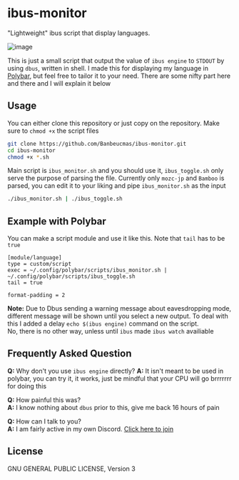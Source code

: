 # ibus-monitor

"Lightweight" ibus script that display languages.  

![image](https://user-images.githubusercontent.com/10562127/173026641-572564c1-6b9e-4e24-a188-53b9e042306c.png)


This is just a small script that output the value of `ibus engine` to `STDOUT` by using `dbus`, written in shell. I made this for displaying my language in [Polybar](https://github.com/polybar/polybar), but feel free to tailor it to your need. There are some nifty part here and there and I will explain it below

## Usage
You can either clone this repository or just copy on the repository. Make sure to `chmod +x` the script files
```bash
git clone https://github.com/Banbeucmas/ibus-monitor.git
cd ibus-monitor
chmod +x *.sh
```

Main script is `ibus_monitor.sh` and you should use it, `ibus_toggle.sh` only serve the purpose of parsing the file.
Currently only `mozc-jp` and `Bamboo` is parsed, you can edit it to your liking and pipe `ibus_monitor.sh` as the input  

```bash
./ibus_monitor.sh | ./ibus_toggle.sh
```

## Example with Polybar
You can make a script module and use it like this. Note that `tail` has to be `true`  
```
[module/language]
type = custom/script
exec = ~/.config/polybar/scripts/ibus_monitor.sh | ~/.config/polybar/scripts/ibus_toggle.sh
tail = true

format-padding = 2
```

**Note:** Due to Dbus sending a warning message about eavesdropping mode, different message will be shown until you select a new output. To deal with this I added a delay `echo $(ibus engine)` command on the script.  
No, there is no other way, unless until `ibus` made `ibus watch` availiable

## Frequently Asked Question
**Q:** Why don't you use `ibus engine` directly?
**A:** It isn't meant to be used in polybar, you can try it, it works, just be mindful that your CPU will go brrrrrrr for doing this

**Q:** How painful this was?  
**A:** I know nothing about `dbus` prior to this, give me back 16 hours of pain  

**Q:** How can I talk to you?  
**A:** I am fairly active in my own Discord. [Click here to join](https://discord.gg/CB9kw68)

## License
GNU GENERAL PUBLIC LICENSE, Version 3

